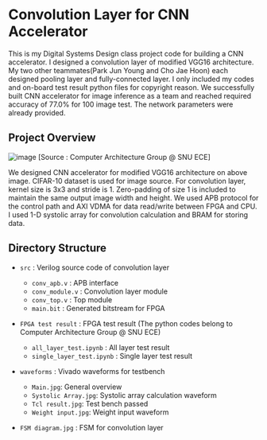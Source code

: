 # Convolution Layer for CNN Accelerator
This is my Digital Systems Design class project code for building a CNN accelerator. I designed a convolution layer of modified VGG16 architecture. My two other teammates(Park Jun Young and Cho Jae Hoon) each designed pooling layer and fully-connected layer. I only included my codes and on-board test result python files for copyright reason. We successfully built CNN accelerator for image inference as a team and reached required accuracy of 77.0% for 100 image test. The network parameters were already provided.

## Project Overview
![image](https://user-images.githubusercontent.com/26453618/147485934-f37f5cbb-1687-48a1-bde2-5f181d25f320.png)
[Source : Computer Architecture Group @ SNU ECE]

We designed CNN accelerator for modified VGG16 architecture on above image. CIFAR-10 dataset is used for image source. For convolution layer, kernel size is 3x3 and stride is 1. Zero-padding of size 1 is included to maintain the same output image width and height.
We used APB protocol for the control path and AXI VDMA for data read/write between FPGA and CPU.
I used 1-D systolic array for convolution calculation and BRAM for storing data.

## Directory Structure
- ```src``` : Verilog source code of convolution layer
  - ```conv_apb.v``` : APB interface
  - ```conv_module.v``` : Convolution layer module
  - ```conv_top.v``` : Top module
  - ```main.bit``` : Generated bitstream for FPGA

- ```FPGA test result``` : FPGA test result (The python codes belong to Computer Architecture Group @ SNU ECE)
  - ```all_layer_test.ipynb``` : All layer test result
  - ```single_layer_test.ipynb``` : Single layer test result

- ```waveforms``` : Vivado waveforms for testbench
  - ```Main.jpg```: General overview
  - ```Systolic Array.jpg```: Systolic array calculation waveform
  - ```Tcl result.jpg```: Test bench passed
  - ```Weight input.jpg```: Weight input waveform
- ```FSM diagram.jpg``` : FSM for convolution layer
